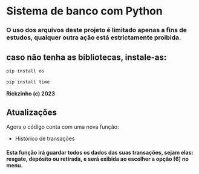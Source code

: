 # Sistema de banco com Python

### O uso dos arquivos deste projeto é limitado apenas a fins de estudos, qualquer outra ação está estrictamente proibida.


## caso não tenha as bibliotecas, instale-as:
```bash
pip install os
```
```bash
pip install time
```

**Rickzinho (c) 2023**


## **Atualizações**
Agora o código conta com uma nova função:
- Histórico de transações
#### Esta função irá guardar todos os dados das suas transações, sejam elas: resgate, depósito ou retirada, e será exibida ao escolher a opção [6] no menu.
